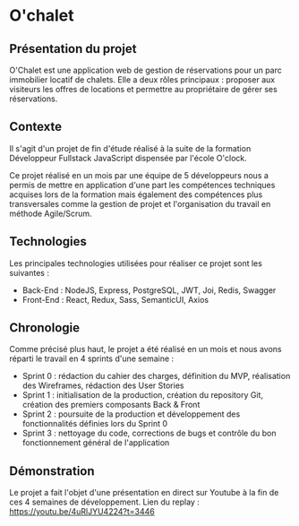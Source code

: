 # O'chalet

## Présentation du projet

O'Chalet est une application web de gestion de réservations pour un parc immobilier locatif de chalets. Elle a deux rôles principaux : proposer aux visiteurs les offres de locations et permettre au propriétaire de gérer ses réservations.

## Contexte

Il s'agit d'un projet de fin d'étude réalisé à la suite de la formation Développeur Fullstack JavaScript dispensée par l'école O'clock. 

Ce projet réalisé en un mois par une équipe de 5 développeurs nous a permis de mettre en application d'une part les compétences techniques acquises lors de la formation mais également des compétences plus transversales comme la gestion de projet et l'organisation du travail en méthode Agile/Scrum.

## Technologies

Les principales technologies utilisées pour réaliser ce projet sont les suivantes :
- Back-End : NodeJS, Express, PostgreSQL, JWT, Joi, Redis, Swagger
- Front-End : React, Redux, Sass, SemanticUI, Axios

## Chronologie

Comme précisé plus haut, le projet a été réalisé en un mois et nous avons réparti le travail en 4 sprints d'une semaine :
- Sprint 0 : rédaction du cahier des charges, définition du MVP, réalisation des Wireframes, rédaction des User Stories
- Sprint 1 : initialisation de la production, création du repository Git, création des premiers composants Back & Front
- Sprint 2 : poursuite de la production et développement des fonctionnalités définies lors du Sprint 0
- Sprint 3 : nettoyage du code, corrections de bugs et contrôle du bon fonctionnement général de l'application

## Démonstration

Le projet a fait l'objet d'une présentation en direct sur Youtube à la fin de ces 4 semaines de développement.
Lien du replay : https://youtu.be/4uRlJYU4224?t=3446
